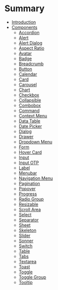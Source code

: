# Summary

-   [Introduction](./introduction.md)
-   [Components](./components/README.md)
    -   [Accordion]()
    -   [Alert](./components/alert.md)
    -   [Alert Dialog]()
    -   [Aspect Ratio]()
    -   [Avatar]()
    -   [Badge]()
    -   [Breadcrumb]()
    -   [Button](./components/button.md)
    -   [Calendar]()
    -   [Card](./components/card.md)
    -   [Carousel]()
    -   [Chart]()
    -   [Checkbox]()
    -   [Collapsible]()
    -   [Combobox]()
    -   [Command]()
    -   [Context Menu]()
    -   [Data Table]()
    -   [Date Picker]()
    -   [Dialog]()
    -   [Drawer]()
    -   [Dropdown Menu]()
    -   [Form]()
    -   [Hover Card]()
    -   [Input](./components/input.md)
    -   [Input OTP]()
    -   [Label]()
    -   [Menubar]()
    -   [Navigation Menu]()
    -   [Pagination]()
    -   [Popover]()
    -   [Progress]()
    -   [Radio Group]()
    -   [Resizable]()
    -   [Scroll Area]()
    -   [Select]()
    -   [Separator]()
    -   [Sheet]()
    -   [Skeleton](./components/skeleton.md)
    -   [Slider]()
    -   [Sonner]()
    -   [Switch]()
    -   [Table]()
    -   [Tabs]()
    -   [Textarea](./components/textarea.md)
    -   [Toast]()
    -   [Toggle]()
    -   [Toggle Group]()
    -   [Tooltip]()
